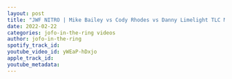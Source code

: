```yaml
---
layout: post
title: "JWF NITRO | Mike Bailey vs Cody Rhodes vs Danny Limelight TLC Match , P.J SAVAGE VS PCO & More!"
date: 2022-02-22
categories: jofo-in-the-ring videos
author: jofo-in-the-ring
spotify_track_id: 
youtube_video_id: yWEaP-hDxjo
apple_track_id: 
youtube_metadata: 
---
```

